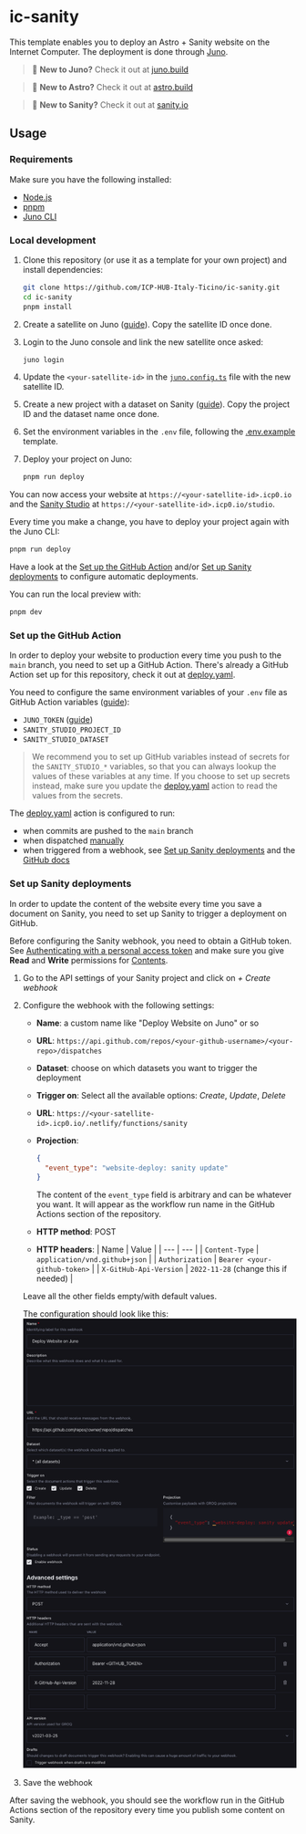 # ic-sanity

This template enables you to deploy an Astro + Sanity website on the Internet Computer. The deployment is done through [Juno](https://juno.build/).

> 🌟 **New to Juno?** Check it out at [juno.build](https://juno.build/)

> 🚀 **New to Astro?** Check it out at [astro.build](https://astro.build/)

> 🎯 **New to Sanity?** Check it out at [sanity.io](https://sanity.io/)

## Usage

### Requirements

Make sure you have the following installed:

- [Node.js](https://nodejs.org/en/download/)
- [pnpm](https://pnpm.io/)
- [Juno CLI](https://juno.build/docs/miscellaneous/cli)

### Local development

1. Clone this repository (or use it as a template for your own project) and install dependencies:

   ```bash
   git clone https://github.com/ICP-HUB-Italy-Ticino/ic-sanity.git
   cd ic-sanity
   pnpm install
   ```

2. Create a satellite on Juno ([guide](https://juno.build/docs/create-a-satellite)). Copy the satellite ID once done.
3. Login to the Juno console and link the new satellite once asked:

   ```bash
   juno login
   ```

4. Update the `<your-satellite-id>` in the [`juno.config.ts`](./juno.config.ts) file with the new satellite ID.
5. Create a new project with a dataset on Sanity ([guide](https://www.sanity.io/docs/getting-started-with-sanity)). Copy the project ID and the dataset name once done.
6. Set the environment variables in the `.env` file, following the [.env.example](./.env.example) template.
7. Deploy your project on Juno:
   ```bash
   pnpm run deploy
   ```

You can now access your website at `https://<your-satellite-id>.icp0.io` and the [Sanity Studio](https://www.sanity.io/studio) at `https://<your-satellite-id>.icp0.io/studio`.

Every time you make a change, you have to deploy your project again with the Juno CLI:

```bash
pnpm run deploy
```

Have a look at the [Set up the GitHub Action](#set-up-the-github-action) and/or [Set up Sanity deployments](#set-up-sanity-deployments) to configure automatic deployments.

You can run the local preview with:

```bash
pnpm dev
```

### Set up the GitHub Action

In order to deploy your website to production every time you push to the `main` branch, you need to set up a GitHub Action. There's already a GitHub Action set up for this repository, check it out at [deploy.yaml](./.github/workflows/deploy.yaml).

You need to configure the same environment variables of your `.env` file as GitHub Action variables ([guide](https://docs.github.com/en/actions/writing-workflows/choosing-what-your-workflow-does/store-information-in-variables)):

- `JUNO_TOKEN` ([guide](https://juno.build/docs/guides/github-actions))
- `SANITY_STUDIO_PROJECT_ID`
- `SANITY_STUDIO_DATASET`

> We recommend you to set up GitHub variables instead of secrets for the `SANITY_STUDIO_*` variables, so that you can always lookup the values of these variables at any time. If you choose to set up secrets instead, make sure you update the [deploy.yaml](./.github/workflows/deploy.yaml) action to read the values from the secrets.

The [deploy.yaml](./.github/workflows/deploy.yaml) action is configured to run:

- when commits are pushed to the `main` branch
- when dispatched [manually](https://docs.github.com/en/actions/managing-workflow-runs-and-deployments/managing-workflow-runs/manually-running-a-workflow)
- when triggered from a webhook, see [Set up Sanity deployments](#set-up-sanity-deployments) and the [GitHub docs](https://docs.github.com/en/actions/writing-workflows/choosing-when-your-workflow-runs/events-that-trigger-workflows#repository_dispatch)

### Set up Sanity deployments

In order to update the content of the website every time you save a document on Sanity, you need to set up Sanity to trigger a deployment on GitHub.

Before configuring the Sanity webhook, you need to obtain a GitHub token. See [Authenticating with a personal access token](https://docs.github.com/en/rest/authentication/authenticating-to-the-rest-api?apiVersion=2022-11-28#authenticating-with-a-personal-access-token) and make sure you give **Read** and **Write** permissions for [Contents](https://docs.github.com/en/rest/authentication/permissions-required-for-fine-grained-personal-access-tokens?apiVersion=2022-11-28#repository-permissions-for-contents).

1. Go to the API settings of your Sanity project and click on _+ Create webhook_
2. Configure the webhook with the following settings:

   - **Name**: a custom name like "Deploy Website on Juno" or so
   - **URL**: `https://api.github.com/repos/<your-github-username>/<your-repo>/dispatches`
   - **Dataset**: choose on which datasets you want to trigger the deployment
   - **Trigger on**: Select all the available options: _Create_, _Update_, _Delete_
   - **URL**: `https://<your-satellite-id>.icp0.io/.netlify/functions/sanity`
   - **Projection**:

     ```json
     {
       "event_type": "website-deploy: sanity update"
     }
     ```

     The content of the `event_type` field is arbitrary and can be whatever you want. It will appear as the workflow run name in the GitHub Actions section of the repository.

   - **HTTP method**: POST
   - **HTTP headers**:
     | Name | Value |
     | --- | --- |
     | `Content-Type` | `application/vnd.github+json` |
     | `Authorization` | `Bearer <your-github-token>` |
     | `X-GitHub-Api-Version` | `2022-11-28` (change this if needed) |

   Leave all the other fields empty/with default values.

   The configuration should look like this:
   ![](./docs/sanity-webhook-config.png)

3. Save the webhook

After saving the webhook, you should see the workflow run in the GitHub Actions section of the repository every time you publish some content on Sanity.
